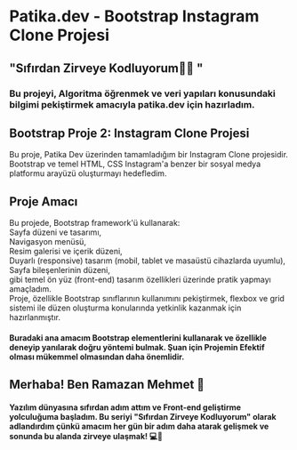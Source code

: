 # Patika.dev - Bootstrap Instagram Clone Projesi
## "Sıfırdan Zirveye Kodluyorum👩‍💻 "
### Bu projeyi, Algoritma öğrenmek ve veri yapıları konusundaki bilgimi pekiştirmek amacıyla patika.dev için hazırladım.

## Bootstrap Proje 2: Instagram Clone Projesi
Bu proje, Patika Dev üzerinden tamamladığım bir Instagram Clone projesidir.   
Bootstrap ve temel HTML, CSS Instagram'a benzer bir sosyal medya platformu arayüzü oluşturmayı hedefledim.

## Proje Amacı
Bu projede, Bootstrap framework'ü kullanarak:  
Sayfa düzeni ve tasarımı,  
Navigasyon menüsü,  
Resim galerisi ve içerik düzeni,  
Duyarlı (responsive) tasarım (mobil, tablet ve masaüstü cihazlarda uyumlu),  
Sayfa bileşenlerinin düzeni,  
gibi temel ön yüz (front-end) tasarım özellikleri üzerinde pratik yapmayı amaçladım.  
Proje, özellikle Bootstrap sınıflarının kullanımını pekiştirmek, flexbox ve grid sistemi ile düzen oluşturma konularında yetkinlik kazanmak için hazırlanmıştır.

#### Buradaki ana amacım Bootstrap elementlerini kullanarak ve özellikle deneyip yanılarak doğru yöntemi bulmak. Şuan için Projemin Efektif olması mükemmel olmasından daha önemlidir.

## Merhaba! Ben Ramazan Mehmet 👋
#### Yazılım dünyasına sıfırdan adım attım ve Front-end geliştirme yolculuğuma başladım. Bu seriyi "Sıfırdan Zirveye Kodluyorum" olarak adlandırdım çünkü amacım her gün bir adım daha atarak gelişmek ve sonunda bu alanda zirveye ulaşmak! 💻🚀
